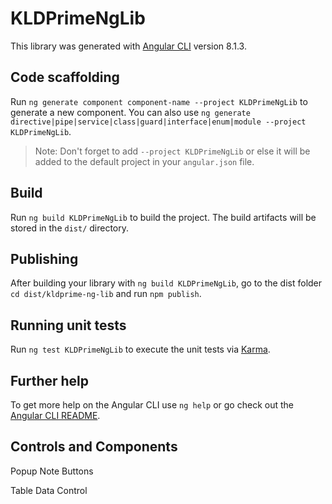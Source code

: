 # KLDPrimeNgLib

This library was generated with [Angular CLI](https://github.com/angular/angular-cli) version 8.1.3.

## Code scaffolding

Run `ng generate component component-name --project KLDPrimeNgLib` to generate a new component. You can also use `ng generate directive|pipe|service|class|guard|interface|enum|module --project KLDPrimeNgLib`.
> Note: Don't forget to add `--project KLDPrimeNgLib` or else it will be added to the default project in your `angular.json` file. 

## Build

Run `ng build KLDPrimeNgLib` to build the project. The build artifacts will be stored in the `dist/` directory.

## Publishing

After building your library with `ng build KLDPrimeNgLib`, go to the dist folder `cd dist/kldprime-ng-lib` and run `npm publish`.

## Running unit tests

Run `ng test KLDPrimeNgLib` to execute the unit tests via [Karma](https://karma-runner.github.io).

## Further help

To get more help on the Angular CLI use `ng help` or go check out the [Angular CLI README](https://github.com/angular/angular-cli/blob/master/README.md).

## Controls and Components

Popup Note Buttons

Table Data Control
